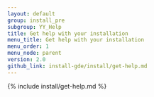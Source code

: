 ```yaml
---
layout: default
group: install_pre
subgroup: YY_Help
title: Get help with your installation
menu_title: Get help with your installation
menu_order: 1
menu_node: parent
version: 2.0
github_link: install-gde/install/get-help.md
---
```


{% include install/get-help.md %}

